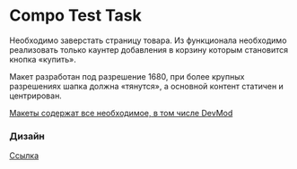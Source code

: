 # Compo Test Task

Необходимо заверстать страницу товара. Из функционала необходимо реализовать только каунтер добавления в корзину которым становится кнопка «купить».

Макет разработан под разрешение 1680, при более крупных разрешениях шапка должна «тянутся», а основной контент статичен и центрирован.

[Макеты содержат все необходимое, в том числе DevMod](#Дизайн)

### Дизайн

[Ссылка](https://www.figma.com/file/pcfz6X6368SGJaYpaHbt6Y/%D0%A2%D0%B5%D1%81%D1%82%D0%BE%D0%B2%D0%BE%D0%B5?type=design&node-id=0%3A1&mode=design&t=tEMdcNTmPxH59SJh-1)
